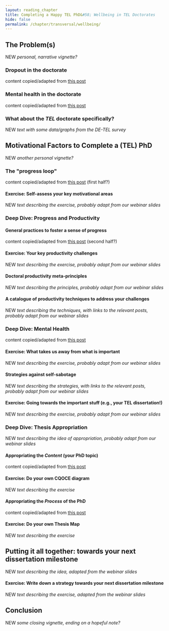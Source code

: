 ```yaml
---
layout: reading_chapter
title: Completing a Happy TEL PhD&#58; Wellbeing in TEL Doctorates
hide: false
permalink: /chapter/transversal/wellbeing/
---
```


## The Problem(s)

NEW *personal, narrative vignette?*

### Dropout in the doctorate

content copied/adapted from [this post](https://ahappyphd.org/posts/drop-out-phd/)

<!-- include some link like "This piece first appeared in (link to original post)" -->

### Mental health in the doctorate

content copied/adapted from [this post](https://ahappyphd.org/posts/is-phd-bad-mental-wellbeing/)

### What about the *TEL* doctorate specifically?

NEW *text with some data/graphs from the DE-TEL survey*

## Motivational Factors to Complete a (TEL) PhD

NEW *another personal vignette?*

### The "progress loop"

content copied/adapted from [this post](https://ahappyphd.org/posts/progress-loop/) (first half?)

#### Exercise: Self-assess your key motivational areas

NEW *text describing the exercise, probably adapt from our webinar slides*

### Deep Dive: Progress and Productivity

#### General practices to foster a sense of progress

content copied/adapted from [this post](https://ahappyphd.org/posts/progress-loop/) (second half?)

#### Exercise: Your key productivity challenges

NEW *text describing the exercise, probably adapt from our webinar slides*

#### Doctoral productivity meta-principles

NEW *text describing the principles, probably adapt from our webinar slides*

#### A catalogue of productivity techniques to address your challenges

NEW *text describing the techniques, with links to the relevant posts, probably adapt from our webinar slides*

### Deep Dive: Mental Health

content copied/adapted from [this post](https://ahappyphd.org/posts/am-i-normal/)

#### Exercise: What takes us away from what is important

NEW *text describing the exercise, probably adapt from our webinar slides*

#### Strategies against self-sabotage

NEW *text describing the strategies, with links to the relevant posts, probably adapt from our webinar slides*

#### Exercise: Going towards the important stuff (e.g., your TEL dissertation!)

NEW *text describing the exercise, probably adapt from our webinar slides*

### Deep Dive: Thesis Appropriation

NEW *text describing the idea of appropriation, probably adapt from our webinar slides*

#### Appropriating the *Content* (your PhD topic)

content copied/adapted from [this post](https://ahappyphd.org/posts/cqoce-diagram/)

#### Exercise: Do your own CQOCE diagram

NEW *text describing the exercise*

#### Appropriating the *Process* of the PhD

content copied/adapted from [this post](https://ahappyphd.org/posts/map-thesis/)

#### Exercise: Do your own Thesis Map

NEW *text describing the exercise*

## Putting it all together: towards your next dissertation milestone

NEW *text describing the idea, adapted from the webinar slides*

#### Exercise: Write down a strategy towards your next dissertation milestone

NEW *text describing the exercise, adapted from the webinar slides*

## Conclusion

NEW *some closing vignette, ending on a hopeful note?*
